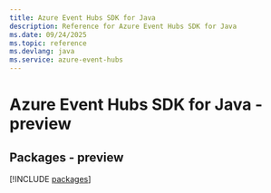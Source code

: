 ```yaml
---
title: Azure Event Hubs SDK for Java
description: Reference for Azure Event Hubs SDK for Java
ms.date: 09/24/2025
ms.topic: reference
ms.devlang: java
ms.service: azure-event-hubs
---
```

# Azure Event Hubs SDK for Java - preview
## Packages - preview
[!INCLUDE [packages](event-hubs-index.md)]
